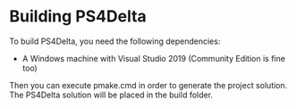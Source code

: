 # Building PS4Delta

To build PS4Delta, you need the following dependencies:

* A Windows machine with Visual Studio 2019 (Community Edition is fine too)

Then you can execute pmake.cmd in order to generate the project solution.
The PS4Delta solution will be placed in the build folder.